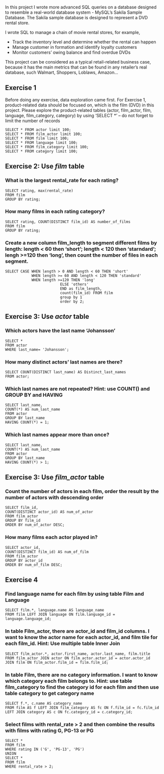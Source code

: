 In this project I wrote more advanced SQL queries on a database designed to resemble a real-world database system - MySQL’s Sakila Sample Database.
The Sakila sample database is designed to represent a DVD rental store. 

I wrote SQL to manage a chain of movie rental stores, for example,
- Track the inventory level and determine whether the rental can happen 
- Manage customer in formation and identify loyalty customers
- Monitor customers’ owing balance and find overdue DVDs

This project can be considered as a typical retail-related business case, because it has the main metrics that can be found in any retailer’s real database, such Walmart, Shoppers, Loblaws, Amazon...

## Exercise 1
Before doing any exercise, data exploration came first. For Exercise 1, product-related data should be focused on, which is the film (DVD) in this project. Please explore the product-related tables (actor, film_actor, film, language, film_category, category) by using ‘SELECT *’ – do not forget to limit the number of records
```
SELECT * FROM actor limit 100;
SELECT * FROM film_actor limit 100;
SELECT * FROM film limit 100;
SELECT * FROM language limit 100;
SELECT * FROM film_category limit 100;
SELECT * FROM category limit 100;
```

## Exercise 2: Use *film* table
### What is the largest rental_rate for each rating?
```
SELECT rating, max(rental_rate)
FROM film
GROUP BY rating;
```

### How many films in each rating category?
```
SELECT rating, COUNT(DISTINCT film_id) AS number_of_films
FROM film
GROUP BY rating;
```

### Create a new column film_length to segment different films by length: length < 60 then ‘short’; length < 120 then ‘starndard’; lengh >=120 then ‘long’, then count the number of files in each segment.
```
SELECT CASE WHEN length > 0 AND length < 60 THEN 'short'			
		    WHEN length >= 60 AND length < 120 THEN 'standard'            
		    WHEN length >=120 THEN 'long'           
                         ELSE 'others'            
                         END as film_length, 
                         count(film_id) FROM film            
                         group by 1
                         order by 2;
```

## Exercise 3: Use *actor* table
### Which actors have the last name ‘Johansson’
```
SELECT * 
FROM actor 
WHERE last_name= 'Johansson';
```

### How many distinct actors’ last names are there?
```
SELECT COUNT(DISTINCT last_name) AS Distinct_last_names
FROM actor;
```

### Which last names are not repeated? Hint: use COUNT() and GROUP BY and HAVING
```
SELECT last_name,
COUNT(*) AS num_last_name
FROM actor
GROUP BY last_name
HAVING COUNT(*) = 1;
```

### Which last names appear more than once?
```
SELECT last_name,
COUNT(*) AS num_last_name
FROM actor
GROUP BY last_name
HAVING COUNT(*) > 1;
```

## Exercise 3: Use *film_actor* table
### Count the number of actors in each film, order the result by the number of actors with descending order
```
SELECT film_id,
COUNT(DISTINCT actor_id) AS num_of_actor
FROM film_actor
GROUP BY film_id
ORDER BY num_of_actor DESC;
```

### How many films each actor played in?
```
SELECT actor_id,
COUNT(DISTINCT film_id) AS num_of_film
FROM film_actor
GROUP BY actor_id 
ORDER BY num_of_film DESC;
```

## Exercise 4
### Find language name for each film by using table Film and Language
```
SELECT film.*, language.name AS language_name
FROM film LEFT JOIN language ON film.language_id = language.language_id;
```

### In table Film_actor, there are actor_id and film_id columns. I want to know the actor name for each actor_id, and film tile for each film_id. Hint: Use multiple table Inner Join
```
SELECT film_actor.*, actor.first_name, actor.last_name, film.title
FROM film_actor JOIN actor ON film_actor.actor_id = actor.actor_id
JOIN film ON film_actor.film_id = film.film_id;
```

### In table Film, there are no category information. I want to know which category each film belongs to. Hint: use table film_category to find the category id for each film and then use table category to get category name
```
SELECT f.*, c.name AS category_name
FROM film AS f LEFT JOIN film_category AS fc ON f.film_id = fc.film_id
LEFT JOIN category AS c ON fc.category_id = c.category_id;
```

### Select films with rental_rate > 2 and then combine the results with films with rating G, PG-13 or PG
```
SELECT * 
FROM film 
WHERE rating IN ('G', 'PG-13', 'PG')
UNION
SELECT *
FROM film 
WHERE rental_rate > 2;
```
